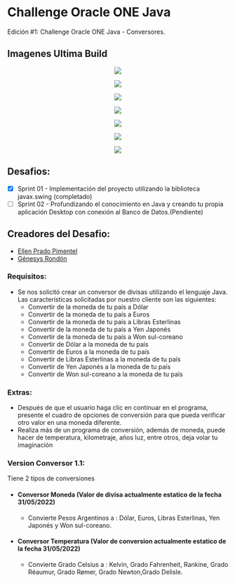 # Challenge Oracle ONE Java
Edición #1: Challenge Oracle ONE Java - Conversores.

## Imagenes Ultima Build
 
<p align="center">  
  <img src="https://user-images.githubusercontent.com/48140383/176778779-472fb305-a8b9-4d84-b270-244b6a2de27c.png">
</p> 

<p align="center">  
  <img src="https://user-images.githubusercontent.com/48140383/176778846-c2f5dbea-5c51-4f49-b44c-e904fbdc52af.png">
</p> 

<p align="center">  
  <img src="https://user-images.githubusercontent.com/48140383/176778872-1a011472-9305-4547-8f4d-94e950f814a4.png">
</p> 

<p align="center">    
  <img src="https://user-images.githubusercontent.com/48140383/176778907-27f956ed-570b-431d-8238-6878425e51ef.png">
</p> 

<p align="center">   
  <img src="https://user-images.githubusercontent.com/48140383/176778945-5a8127e7-c030-4512-a449-bab00e431a2a.png">
</p> 

<p align="center">    
  <img src="https://user-images.githubusercontent.com/48140383/176778957-f93e23d9-048b-47fd-bcd4-5fe58f9b7edd.png">
</p> 

<p align="center">  
    <img src="https://user-images.githubusercontent.com/48140383/176778967-953d8f8d-0363-4128-9f6c-f013846552f9.png">
</p> 
  
## Desafios:

- [x] Sprint 01 - Implementación del proyecto utilizando la biblioteca javax.swing (completado)
- [ ] Sprint 02 - Profundizando el conocimiento en Java y creando tu propia aplicación Desktop con conexión al Banco de Datos.(Pendiente)

## Creadores del Desafio:
- [Ellen Prado Pimentel](https://www.linkedin.com/in/ellen-p-pimentel/)
- [Génesys Rondón](https://www.linkedin.com/in/genesysrondon914762182/)

### Requisitos:
- Se nos solicitó crear un conversor de divisas utilizando el lenguaje Java. Las características solicitadas por nuestro cliente son las siguientes:
  - Convertir de la moneda de tu país a Dólar
  - Convertir de la moneda de tu país  a Euros
  - Convertir de la moneda de tu país  a Libras Esterlinas
  - Convertir de la moneda de tu país  a Yen Japonés
  - Convertir de la moneda de tu país  a Won sul-coreano
  - Convertir de Dólar a la moneda de tu país
  - Convertir de Euros a la moneda de tu país
  - Convertir de Libras Esterlinas a la moneda de tu país
  - Convertir de Yen Japonés a la moneda de tu país
  - Convertir de Won sul-coreano a la moneda de tu país

### Extras: 
- Después de que el usuario haga clic en continuar en el programa, presente el cuadro de opciones de conversión para que pueda verificar otro valor en una moneda diferente.
- Realiza más de un programa de conversión, además de moneda, puede hacer de temperatura, kilometraje, años luz, entre otros, deja volar tu imaginación

### Version Conversor 1.1:
Tiene 2 tipos de conversiones
  - #### Conversor Moneda (Valor de divisa actualmente estatico de la fecha 31/05/2022)
    - Convierte Pesos Argentinos a : Dólar, Euros, Libras Esterlinas, Yen Japonés y Won sul-coreano.
  - #### Conversor Temperatura (Valor de conversion actualmente estatico de la fecha 31/05/2022)
    - Convierte Grado Celsius a :  Kelvin, Grado Fahrenheit, Rankine, Grado Réaumur, Grado Rømer, Grado Newton,Grado Delisle.
